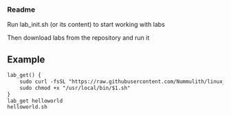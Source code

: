 ### Readme

Run lab_init.sh (or its content) to start working with labs

Then download labs from the repository and run it


## Example

```markdown
lab_get() {
    sudo curl -fsSL "https://raw.githubusercontent.com/Nummulith/linux_labs/main/$1.sh" -o "/usr/local/bin/$1.sh"
    sudo chmod +x "/usr/local/bin/$1.sh"
}
lab_get helloworld
helloworld.sh
```
